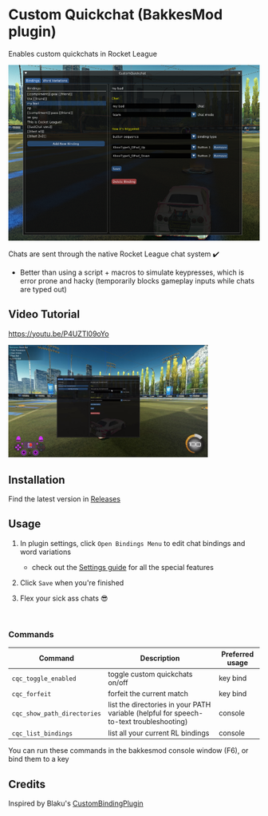 # Custom Quickchat (BakkesMod plugin)

Enables custom quickchats in Rocket League

<img src='./docs/images/cover_pic.png' alt="overview" width="600"/>


<br>

Chats are sent through the native Rocket League chat system ✔️
  - Better than using a script + macros to simulate keypresses, which is error prone and hacky (temporarily blocks gameplay inputs while chats are typed out)

## Video Tutorial

https://youtu.be/P4UZTl09oYo

<a href='https://youtu.be/P4UZTl09oYo'>
  <img src='./docs/images/YT_screenshot.png' alt="overview" width="400"/>
</a>

## Installation

Find the latest version in [Releases](https://github.com/smallest-cock/CustomQuickchat/releases)

## Usage

1. In plugin settings, click `Open Bindings Menu` to edit chat bindings and word variations
    - check out the [Settings guide](./docs/Settings.md) for all the special features

2. Click `Save` when you're finished
     
3. Flex your sick ass chats 😎
   
<br>

### Commands

| Command | Description | Preferred usage |
|---|---|---|
`cqc_toggle_enabled` | toggle custom quickchats on/off | key bind
`cqc_forfeit` | forfeit the current match | key bind
`cqc_show_path_directories` | list the directories in your PATH variable (helpful for speech-to-text troubleshooting) | console
`cqc_list_bindings` | list all your current RL bindings | console

You can run these commands in the bakkesmod console window (F6), or bind them to a key

## Credits

Inspired by Blaku's [CustomBindingPlugin](https://github.com/blaku-rl/CustomBindingPlugin)
